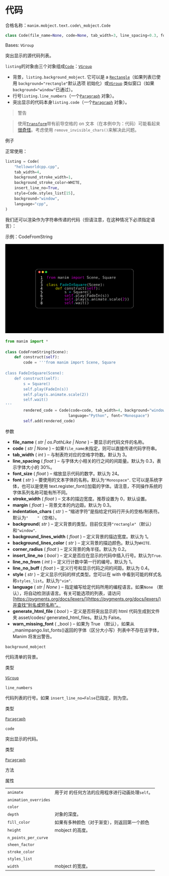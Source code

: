 # 代码

合格名称：`manim.mobject.text.code\_mobject.Code`


```py
class Code(file_name=None, code=None, tab_width=3, line_spacing=0.3, font_size=24, font='Monospace', stroke_width=0, margin=0.3, indentation_chars='    ', background='rectangle', background_stroke_width=1, background_stroke_color='#FFFFFF', corner_radius=0.2, insert_line_no=True, line_no_from=1, line_no_buff=0.4, style='vim', language=None, generate_html_file=False, warn_missing_font=True, **kwargs)
```

Bases: `VGroup`

突出显示的源代码列表。

`listing`的对象由三个对象组成[`Code`]()：[`VGroup`]()

- 背景，`listing.background_mobject`. 它可以是 a [`Rectangle`]()（如果列表已使用 `background="rectangle"`默认选项 初始化）或[`VGroup`]() 类似窗口（如果`background="window"`已通过）。
- 行号`listing.line_numbers`（一个[`Paragraph`]() 对象）。
- 突出显示的代码本身`listing.code`（一个[`Paragraph`]() 对象）。

> 警告

> 使用[`Transform`]()带有前导空格的 on 文本（在本例中为：代码）可能看起来 [很奇怪](https://github.com/3b1b/manim/issues/1067)。考虑使用 `remove_invisible_chars()`来解决此问题。


例子

正常使用：

```py
listing = Code(
    "helloworldcpp.cpp",
    tab_width=4,
    background_stroke_width=1,
    background_stroke_color=WHITE,
    insert_line_no=True,
    style=Code.styles_list[15],
    background="window",
    language="cpp",
)
```


我们还可以渲染作为字符串传递的代码（但请注意，在这种情况下必须指定语言）：

示例：CodeFromString 

![CodeFromString-1.png](../../static/CodeFromString-1.png)

```py
from manim import *

class CodeFromString(Scene):
    def construct(self):
        code = '''from manim import Scene, Square

class FadeInSquare(Scene):
    def construct(self):
        s = Square()
        self.play(FadeIn(s))
        self.play(s.animate.scale(2))
        self.wait()
'''
        rendered_code = Code(code=code, tab_width=4, background="window",
                            language="Python", font="Monospace")
        self.add(rendered_code)
```


参数

- **file_name** ( _str_ _|_ _os.PathLike_ _|_ _None_ ) – 要显示的代码文件的名称。
- **code** ( _str_ _|_ _None_ ) – 如果`file_name`未指定，则可以直接传递代码字符串。
- **tab_width** ( _int_ ) – 与制表符对应的空格字符数。默认为 3。
- **line_spacing** ( _float_ ) – 与字体大小相关的行之间的间距量。默认为 0.3，表示字体大小的 30%。
- **font_size** ( _float_ ) – 缩放显示代码的数字。默认为 24。
- **font** ( _str_ ) – 要使用的文本字体的名称。默认为`"Monospace"`. 它可以是系统字体，也可以是使用 text.register_font()加载的字体。请注意，不同操作系统的字体系列名称可能有所不同。
- **stroke_width** ( _float_ ) – 文本的描边宽度。推荐设置为 0，默认设置。
- **margin** ( _float_ ) – 背景文本的内边距。默认为 0.3。
- **indentation_chars** ( _str_ ) – “缩进字符”是指给定代码行开头的空格/制表符。默认为`"    "`（空格）。
- **background**( _str_ ) – 定义背景的类型。目前仅支持`"rectangle"`（默认）和`"window"`.
- **background_lines_width** ( _float_ ) – 定义背景的描边宽度。默认为 1。
- **background_lines_color** ( _str_ ) – 定义背景的描边颜色。默认为`WHITE`.
- **corner_radius** ( _float_ ) – 定义背景的角半径。默认为 0.2。
- **insert_line_no** ( _bool_ ) – 定义是否应在显示的代码中插入行号。默认为`True`.
- **line_no_from** ( _int_ ) – 定义行计数中第一行的编号。默认为 1。
- **line_no_buff** ( _float_ ) – 定义行号和显示代码之间的间距。默认为 0.4。
- **style** ( _str_ ) – 定义显示代码的样式类型。您可以在 with 中看到可能的样式名称`styles_list`。默认为`"vim"`.
- **language** ( _str_ _|_ _None_ ) – 指定编写给定代码所用的编程语言。如果`None` （默认），将自动检测该语言。有关可能选项的列表，请访问[https://pygments.org/docs/lexers/](https://pygments.org/docs/lexers/)并查找“别名或短名称”。
- **generate_html_file** ( _bool_ ) – 定义是否将突出显示的 html 代码生成到文件夹 asset/codes/ generated_html_files。默认为 False。
- **warn_missing_font** ( \_bool ) – 如果为 True （默认），如果从\_manimpango.list_fonts()返回的字体（区分大小写）列表中不存在该字体，Manim 将发出警告。


`background_mobject`

代码清单的背景。

类型

[`VGroup`]()


`line_numbers`

代码列表的行号。如果 `insert_line_no=False`已指定，则为空。

类型

[`Paragraph`]()


`code`

突出显示的代码。

类型

[`Paragraph`]()



方法



属性

|||
|-|-|
`animate`|用于对 的任何方法的应用程序进行动画处理`self`。
`animation_overrides`|
`color`|
`depth`|对象的深度。
`fill_color`|如果有多种颜色（对于渐变），则返回第一个颜色
`height`|mobject 的高度。
`n_points_per_curve`|
`sheen_factor`|
`stroke_color`|
`styles_list`|
`width`|mobject 的宽度。
